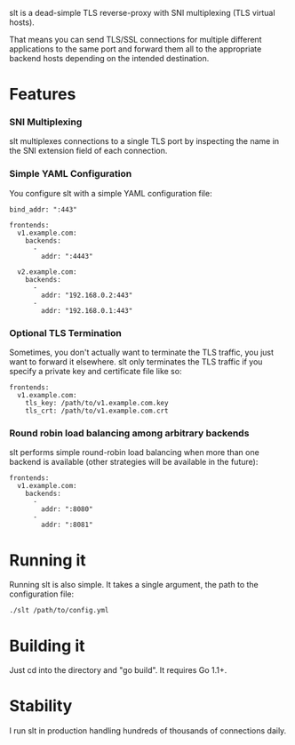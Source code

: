 slt is a dead-simple TLS reverse-proxy with SNI multiplexing (TLS virtual hosts).

That means you can send TLS/SSL connections for multiple different applications to the same port and forward
them all to the appropriate backend hosts depending on the intended destination.

# Features

### SNI Multiplexing
slt multiplexes connections to a single TLS port by inspecting the name in the SNI extension field of each connection.

### Simple YAML Configuration
You configure slt with a simple YAML configuration file:

    bind_addr: ":443"

    frontends:
      v1.example.com:
        backends:
          -
            addr: ":4443"

      v2.example.com:
        backends:
          -
            addr: "192.168.0.2:443"
          -
            addr: "192.168.0.1:443"


### Optional TLS Termination
Sometimes, you don't actually want to terminate the TLS traffic, you just want to forward it elsewhere. slt only
terminates the TLS traffic if you specify a private key and certificate file like so:

    frontends:
      v1.example.com:
        tls_key: /path/to/v1.example.com.key
        tls_crt: /path/to/v1.example.com.crt


### Round robin load balancing among arbitrary backends
slt performs simple round-robin load balancing when more than one backend is available (other strategies will be available in the future):

    frontends:
      v1.example.com:
        backends:
          -
            addr: ":8080"
          -
            addr: ":8081"


# Running it
Running slt is also simple. It takes a single argument, the path to the configuration file:

    ./slt /path/to/config.yml


# Building it
Just cd into the directory and "go build". It requires Go 1.1+.

# Stability
I run slt in production handling hundreds of thousands of connections daily.

